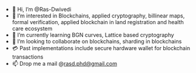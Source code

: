 - 👋 Hi, I’m @Ras-Dwivedi
- 👀 I’m interested in Blockchains, applied cryptography, billinear maps, formal verification, applied blockchain in land registration and health care ecosystem
- 🌱 I’m currently learning BGN curves, Lattice based cryptography
- 💞️ I’m looking to collaborate on blockchains, sharding in blockchains
- :credit_card:	Past implementations include secure hardware wallet for blockchain transactions
- 📫 Drop me a mail @rasd.phd@gmail.com

<!---
Ras-Dwivedi/Ras-Dwivedi is a ✨ special ✨ repository because its `README.md` (this file) appears on your GitHub profile.
You can click the Preview link to take a look at your changes.
--->
